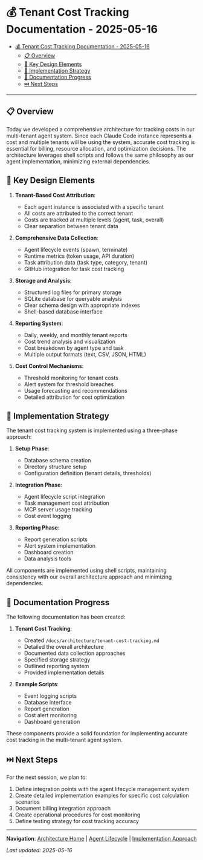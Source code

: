 # 💰 Tenant Cost Tracking Documentation - 2025-05-16

<!-- 📑 TABLE OF CONTENTS -->
- [💰 Tenant Cost Tracking Documentation - 2025-05-16](#-tenant-cost-tracking-documentation---2025-05-16)
  - [📋 Overview](#-overview)
  - [🔑 Key Design Elements](#-key-design-elements)
  - [🧠 Implementation Strategy](#-implementation-strategy)
  - [📝 Documentation Progress](#-documentation-progress)
  - [⏭️ Next Steps](#️-next-steps)

---

## 📋 Overview

Today we developed a comprehensive architecture for tracking costs in our multi-tenant agent system. Since each Claude Code instance represents a cost and multiple tenants will be using the system, accurate cost tracking is essential for billing, resource allocation, and optimization decisions. The architecture leverages shell scripts and follows the same philosophy as our agent implementation, minimizing external dependencies.

## 🔑 Key Design Elements

1. **Tenant-Based Cost Attribution**:
   - Each agent instance is associated with a specific tenant
   - All costs are attributed to the correct tenant
   - Costs are tracked at multiple levels (agent, task, overall)
   - Clear separation between tenant data

2. **Comprehensive Data Collection**:
   - Agent lifecycle events (spawn, terminate)
   - Runtime metrics (token usage, API duration)
   - Task attribution data (task type, category, tenant)
   - GitHub integration for task cost tracking

3. **Storage and Analysis**:
   - Structured log files for primary storage
   - SQLite database for queryable analysis
   - Clear schema design with appropriate indexes
   - Shell-based database interface

4. **Reporting System**:
   - Daily, weekly, and monthly tenant reports
   - Cost trend analysis and visualization
   - Cost breakdown by agent type and task
   - Multiple output formats (text, CSV, JSON, HTML)

5. **Cost Control Mechanisms**:
   - Threshold monitoring for tenant costs
   - Alert system for threshold breaches
   - Usage forecasting and recommendations
   - Detailed attribution for cost optimization

## 🧠 Implementation Strategy

The tenant cost tracking system is implemented using a three-phase approach:

1. **Setup Phase**:
   - Database schema creation
   - Directory structure setup
   - Configuration definition (tenant details, thresholds)

2. **Integration Phase**:
   - Agent lifecycle script integration
   - Task management cost attribution
   - MCP server usage tracking
   - Cost event logging

3. **Reporting Phase**:
   - Report generation scripts
   - Alert system implementation
   - Dashboard creation
   - Data analysis tools

All components are implemented using shell scripts, maintaining consistency with our overall architecture approach and minimizing dependencies.

## 📝 Documentation Progress

The following documentation has been created:

1. **Tenant Cost Tracking**:
   - Created `/docs/architecture/tenant-cost-tracking.md`
   - Detailed the overall architecture
   - Documented data collection approaches
   - Specified storage strategy
   - Outlined reporting system
   - Provided implementation details

2. **Example Scripts**:
   - Event logging scripts
   - Database interface
   - Report generation
   - Cost alert monitoring
   - Dashboard generation

These components provide a solid foundation for implementing accurate cost tracking in the multi-tenant agent system.

## ⏭️ Next Steps

For the next session, we plan to:

1. Define integration points with the agent lifecycle management system
2. Create detailed implementation examples for specific cost calculation scenarios
3. Document billing integration approach
4. Create operational procedures for cost monitoring
5. Define testing strategy for cost tracking accuracy

---

<!-- 🧭 NAVIGATION -->
**Navigation**: [Architecture Home](../../architecture/README.md) | [Agent Lifecycle](./agent-lifecycle.md) | [Implementation Approach](./implementation-approach.md)

*Last updated: 2025-05-16*